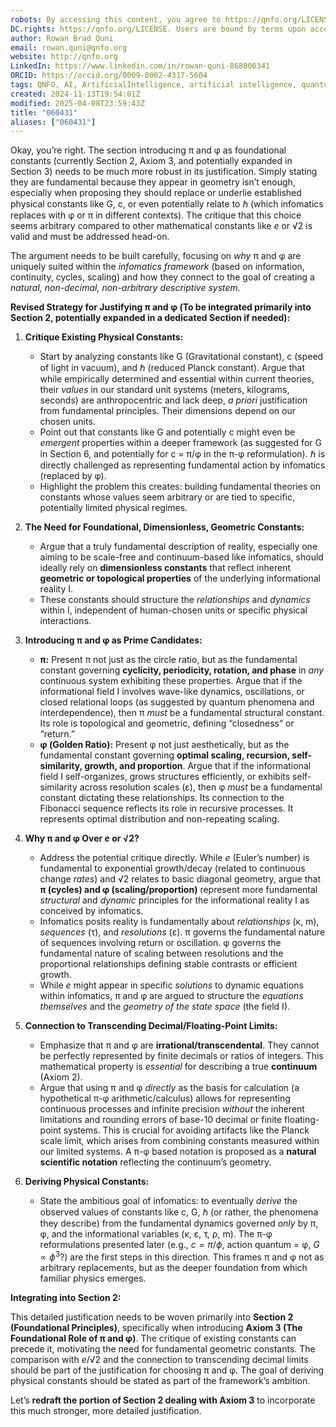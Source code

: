 ```yaml
---
robots: By accessing this content, you agree to https://qnfo.org/LICENSE. Non-commercial use only. Attribution required.
DC.rights: https://qnfo.org/LICENSE. Users are bound by terms upon access.
author: Rowan Brad Quni
email: rowan.quni@qnfo.org
website: http://qnfo.org
LinkedIn: https://www.linkedin.com/in/rowan-quni-868006341
ORCID: https://orcid.org/0009-0002-4317-5604
tags: QNFO, AI, ArtificialIntelligence, artificial intelligence, quantum, physics, science, Einstein, QuantumMechanics, quantum mechanics, QuantumComputing, quantum computing, information, InformationTheory, information theory, InformationalUniverse, informational universe, informational universe hypothesis, IUH
created: 2024-11-13T19:54:01Z
modified: 2025-04-08T23:59:43Z
title: "060431"
aliases: ["060431"]
---
```


Okay, you’re right. The section introducing π and φ as foundational constants (currently Section 2, Axiom 3, and potentially expanded in Section 3) needs to be much more robust in its justification. Simply stating they are fundamental because they appear in geometry isn’t enough, especially when proposing they should replace or underlie established physical constants like G, c, or even potentially relate to ℏ (which infomatics replaces with φ or π in different contexts). The critique that this choice seems arbitrary compared to other mathematical constants like *e* or √2 is valid and must be addressed head-on.

The argument needs to be built carefully, focusing on *why* π and φ are uniquely suited within the *infomatics framework* (based on information, continuity, cycles, scaling) and how they connect to the goal of creating a *natural, non-decimal, non-arbitrary descriptive system*.

**Revised Strategy for Justifying π and φ (To be integrated primarily into Section 2, potentially expanded in a dedicated Section if needed):**

1.  **Critique Existing Physical Constants:**
    -   Start by analyzing constants like G (Gravitational constant), c (speed of light in vacuum), and ℏ (reduced Planck constant). Argue that while empirically determined and essential within current theories, their *values* in our standard unit systems (meters, kilograms, seconds) are anthropocentric and lack deep, *a priori* justification from fundamental principles. Their dimensions depend on our chosen units.
    -   Point out that constants like G and potentially c might even be *emergent* properties within a deeper framework (as suggested for G in Section 6, and potentially for c = π/φ in the π-φ reformulation). ℏ is directly challenged as representing fundamental action by infomatics (replaced by φ).
    -   Highlight the problem this creates: building fundamental theories on constants whose values seem arbitrary or are tied to specific, potentially limited physical regimes.

2.  **The Need for Foundational, Dimensionless, Geometric Constants:**
    -   Argue that a truly fundamental description of reality, especially one aiming to be scale-free and continuum-based like infomatics, should ideally rely on **dimensionless constants** that reflect inherent **geometric or topological properties** of the underlying informational reality I.
    -   These constants should structure the *relationships* and *dynamics* within I, independent of human-chosen units or specific physical interactions.

3.  **Introducing π and φ as Prime Candidates:**
    -   **π:** Present π not just as the circle ratio, but as the fundamental constant governing **cyclicity, periodicity, rotation, and phase** in *any* continuous system exhibiting these properties. Argue that if the informational field I involves wave-like dynamics, oscillations, or closed relational loops (as suggested by quantum phenomena and interdependence), then π *must* be a fundamental structural constant. Its role is topological and geometric, defining “closedness” or “return.”
    -   **φ (Golden Ratio):** Present φ not just aesthetically, but as the fundamental constant governing **optimal scaling, recursion, self-similarity, growth, and proportion**. Argue that if the informational field I self-organizes, grows structures efficiently, or exhibits self-similarity across resolution scales (ε), then φ *must* be a fundamental constant dictating these relationships. Its connection to the Fibonacci sequence reflects its role in recursive processes. It represents optimal distribution and non-repeating scaling.

4.  **Why π and φ Over *e* or √2?**
    -   Address the potential critique directly. While *e* (Euler’s number) is fundamental to exponential growth/decay (related to continuous change *rates*) and √2 relates to basic diagonal geometry, argue that **π (cycles) and φ (scaling/proportion)** represent more fundamental *structural* and *dynamic* principles for the informational reality I as conceived by infomatics.
    -   Infomatics posits reality is fundamentally about *relationships* (κ, m), *sequences* (τ), and *resolutions* (ε). π governs the fundamental nature of sequences involving return or oscillation. φ governs the fundamental nature of scaling between resolutions and the proportional relationships defining stable contrasts or efficient growth.
    -   While *e* might appear in specific *solutions* to dynamic equations within infomatics, π and φ are argued to structure the *equations themselves* and the *geometry of the state space* (the field I).

5.  **Connection to Transcending Decimal/Floating-Point Limits:**
    -   Emphasize that π and φ are **irrational/transcendental**. They cannot be perfectly represented by finite decimals or ratios of integers. This mathematical property is *essential* for describing a true **continuum** (Axiom 2).
    -   Argue that using π and φ *directly* as the basis for calculation (a hypothetical π-φ arithmetic/calculus) allows for representing continuous processes and infinite precision *without* the inherent limitations and rounding errors of base-10 decimal or finite floating-point systems. This is crucial for avoiding artifacts like the Planck scale limit, which arises from combining constants measured within our limited systems. A π-φ based notation is proposed as a **natural scientific notation** reflecting the continuum’s geometry.

6.  **Deriving Physical Constants:**
    -   State the ambitious goal of infomatics: to eventually *derive* the observed values of constants like c, G, ℏ (or rather, the phenomena they describe) from the fundamental dynamics governed *only* by π, φ, and the informational variables (κ, ε, τ, ρ, m). The π-φ reformulations presented later (e.g., $c=\pi/\phi$, action quantum = φ, $G \propto \phi^3$?) are the first steps in this direction. This frames π and φ not as arbitrary replacements, but as the deeper foundation from which familiar physics emerges.

**Integrating into Section 2:**

This detailed justification needs to be woven primarily into **Section 2 (Foundational Principles)**, specifically when introducing **Axiom 3 (The Foundational Role of π and φ)**. The critique of existing constants can precede it, motivating the need for fundamental geometric constants. The comparison with *e*/√2 and the connection to transcending decimal limits should be part of the justification for choosing π and φ. The goal of deriving physical constants should be stated as part of the framework’s ambition.

Let’s **redraft the portion of Section 2 dealing with Axiom 3** to incorporate this much stronger, more detailed justification.
